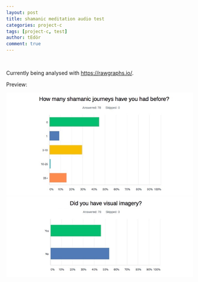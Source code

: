 ```yaml
---
layout: post
title: shamanic meditation audio test
categories: project-c
tags: [project-c, test]
author: tEdör
comment: true
---
```

<br>

Currently being analysed with https://rawgraphs.io/.

Preview:

![](../assets/img//2019-11-22-shamanic-meditation-audio-test-02.jpg)
<br>
![](../assets/img//2019-11-22-shamanic-meditation-audio-test-01.jpg)
